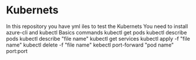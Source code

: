 # Kubernets
In this repository you have yml iles to test the Kubernets
You need to install azure-cli and kubectl
Basics commands
kubectl get pods
kubectl describe pods
kubectl describe "file name"
kubectl get services
kubectl apply -f "file name"
kubectl delete -f "file name"
kebectl port-forward "pod name" port:port
